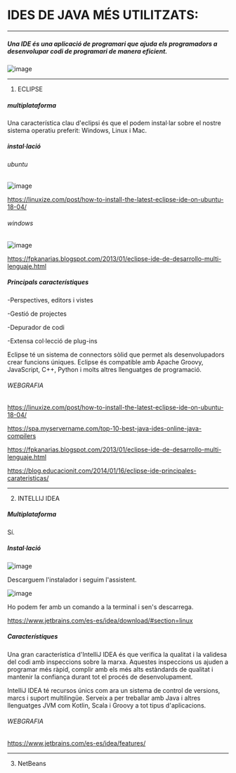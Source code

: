 # IDES DE JAVA MÉS UTILITZATS:

-----------------------------------------------------------------------------------------------------------------------------------------------------------

##### Una IDE és una aplicació de programari que ajuda els programadors a desenvolupar codi de programari de manera eficient.

![image](https://user-images.githubusercontent.com/113586105/201857430-e9ff0ff3-7f0d-44e1-bddd-9750e9a3ca31.png)

-----------------------------------------------------------------------------------------------------------------------------------------------------------

1. ECLIPSE

##### multiplataforma

Una característica clau d'eclipsi és que el podem instal·lar sobre el nostre sistema operatiu preferit: Windows, Linux i Mac.

##### instal·lació

###### ubuntu

![image](https://user-images.githubusercontent.com/113586105/201864803-58571fdc-40c2-4743-b7c9-342875366d20.png)

https://linuxize.com/post/how-to-install-the-latest-eclipse-ide-on-ubuntu-18-04/

###### windows

![image](https://user-images.githubusercontent.com/113586105/201883480-44aa7282-7497-49ee-8348-4471ebc69753.png)

https://fpkanarias.blogspot.com/2013/01/eclipse-ide-de-desarrollo-multi-lenguaje.html


##### Principals característiques

-Perspectives, editors i vistes

-Gestió de projectes

-Depurador de codi

-Extensa col·lecció de  plug-ins


Eclipse té un sistema de connectors sòlid que permet als desenvolupadors crear funcions úniques. Eclipse és compatible amb Apache Groovy, JavaScript, C++, Python i molts altres llenguatges de programació.

###### WEBGRAFIA

https://linuxize.com/post/how-to-install-the-latest-eclipse-ide-on-ubuntu-18-04/

https://spa.myservername.com/top-10-best-java-ides-online-java-compilers

https://fpkanarias.blogspot.com/2013/01/eclipse-ide-de-desarrollo-multi-lenguaje.html

https://blog.educacionit.com/2014/01/16/eclipse-ide-principales-carateristicas/

-------------------------------------------------------------------------------------------------------------------------------------------------

2. INTELLIJ IDEA


##### Multiplataforma

 Sí.
 
 ##### Instal·lació
 
 ![image](https://user-images.githubusercontent.com/113586105/202025638-6130bd9f-7f85-47a7-9bfe-0e832ff52dfb.png)
 
 Descarguem l'instalador i seguim l'assistent.
 
 ![image](https://user-images.githubusercontent.com/113586105/202025531-426157f5-88fd-4c4f-a6d0-cd8c5f223b3f.png)
 
 Ho podem fer amb un comando a la terminal i sen's descarrega.
 
 https://www.jetbrains.com/es-es/idea/download/#section=linux
 
 
 ##### Característiques 
 
 Una gran característica d'IntelliJ IDEA és que verifica la qualitat i la validesa del codi amb inspeccions sobre la marxa. Aquestes inspeccions us ajuden a programar més ràpid, complir amb els més alts estàndards de qualitat i mantenir la confiança durant tot el procés de desenvolupament.
 
 IntelliJ IDEA té recursos únics com ara un sistema de control de versions, marcs i suport multilingüe.
 Serveix a per treballar amb Java i altres llenguatges JVM com Kotlin, Scala i Groovy a tot tipus d'aplicacions.
 
 ###### WEBGRAFIA
 
 https://www.jetbrains.com/es-es/idea/features/
 
 ------------------------------------------------------------------------------------------------------------------------------------------------
 
 3. NetBeans
